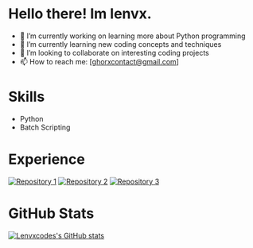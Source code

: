 # Hello there! Im lenvx. 
- 🔭 I’m currently working on learning more about Python programming
- 🌱 I’m currently learning new coding concepts and techniques
- 👯 I’m looking to collaborate on interesting coding projects
- 📫 How to reach me: [ghorxcontact@gmail.com]

# Skills
- Python
- Batch Scripting

# Experience

[![Repository 1](https://github-readme-stats.vercel.app/api/pin/?username=lenvxcodes&repo=lenvxshell2)](https://github.com/lenvxcodes/repository-1)
[![Repository 2](https://github-readme-stats.vercel.app/api/pin/?username=lenvxcodes&mindemg)](https://github.com/lenvxcodes/repository-2)
[![Repository 3](https://github-readme-stats.vercel.app/api/pin/?username=lenvxcodes&repo=webhookpy)](https://github.com/lenvxcodes/repository-3)


# GitHub Stats


[![Lenvxcodes's GitHub stats](https://github-readme-stats.vercel.app/api?username=lenvxcodes)](https://github.com/anuraghazra/github-readme-stats)

